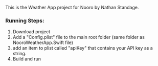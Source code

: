 This is the Weather App project for Nooro by Nathan Standage.


### Running Steps:
1. Download project
2. Add a "Config.plist" file to the main root folder (same folder as NooroWeatherApp.Swift file)
3. add an item to plist called "apiKey" that contains your API key as a string.
4. Build and run
